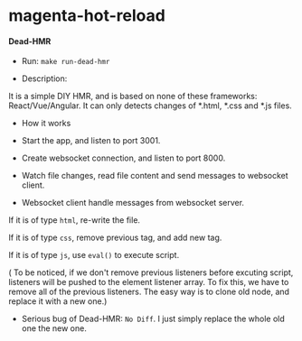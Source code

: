 # magenta-hot-reload

#### Dead-HMR
* Run: `make run-dead-hmr`

* Description:

It is a simple DIY HMR, and is based on none of these frameworks: React/Vue/Angular. It can only detects changes of *.html, *.css and *.js files.

* How it works

- Start the app, and listen to port 3001.

- Create websocket connection, and listen to port 8000.

- Watch file changes, read file content and send messages to websocket client.

- Websocket client handle messages from websocket server.

If it is of type `html`, re-write the file.

If it is of type `css`, remove previous <link> tag, and add new <link> tag.

If it is of type `js`, use `eval()` to execute script.

( To be noticed, if we don't remove previous listeners before excuting script, listeners will be pushed to the element listener array. To fix this, we have to remove all of the previous listeners. The easy way is to clone old node, and replace it with a new one.)

* Serious bug of Dead-HMR: `No Diff`. I just simply replace the whole old one the new one.
